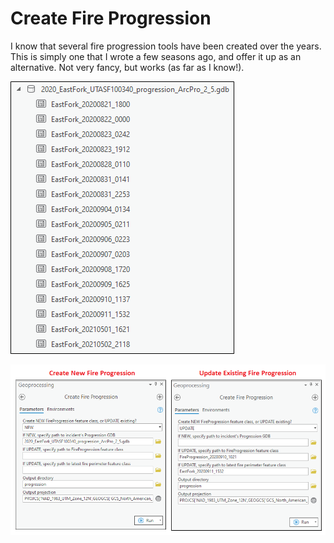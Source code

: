 # Create Fire Progression

I know that several fire progression tools have been created over the years. This is simply one that I wrote a few seasons ago, and offer it up as an alternative. Not very fancy, but works (as far as I know!).


![screenshot_CreateFireProgression_1.png](/docs/screenshot_CreateFireProgression_1.png?raw=true)

![screenshot_CreateFireProgression_2.png](/docs/screenshot_CreateFireProgression_2.png?raw=true)
